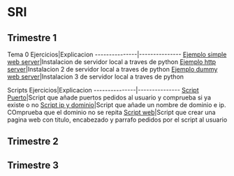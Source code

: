 # SRI
## Trimestre 1
Tema 0
Ejercicios|Explicacion
---------------|---------------
[Ejemplo simple web server](SRI_(Ignacio)/Trimestre_1/Ejercicio_inicial/capturas/1.png)|Instalacion de servidor local a traves de python
[Ejemplo http server](SRI_(Ignacio)/Trimestre_1/Ejercicio_inicial/capturas/2.png)|Instalacion 2 de servidor local a traves de python 
[Ejemplo dummy web server](SRI_(Ignacio)/Trimestre_1/Ejercicio_inicial/capturas/3.png)|Instalacion 3 de servidor local a traves de python 

Scripts
Ejercicios|Explicacion
---------------|---------------
[Script Puerto](SRI_(Ignacio)/Trimestre_1/Ejercicio_inicial/Scripts_Apache/Script1.sh )|Script que añade puertos pedidos al usuario y comprueba si ya existe o no
[Script ip y dominio](SRI_(Ignacio)/Trimestre_1/Ejercicio_inicial/Scripts_Apache/Script2.sh )|Script que añade un nombre de dominio e ip. COmprueba que el dominio no se repita
[Script web](SRI_(Ignacio)/Trimestre_1/Ejercicio_inicial/Scripts_Apache/Script3.sh )|Script que crear una pagina web con titulo, encabezado y parrafo pedidos por el script al usuario
## Trimestre 2
## Trimestre 3
